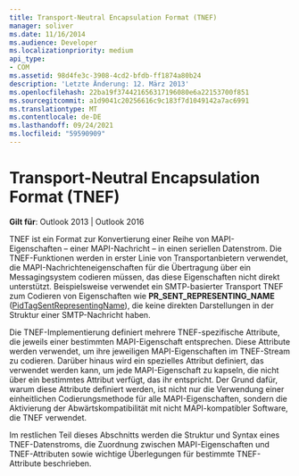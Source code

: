 ```yaml
---
title: Transport-Neutral Encapsulation Format (TNEF)
manager: soliver
ms.date: 11/16/2014
ms.audience: Developer
ms.localizationpriority: medium
api_type:
- COM
ms.assetid: 98d4fe3c-3908-4cd2-bfdb-ff1874a80b24
description: 'Letzte Änderung: 12. März 2013'
ms.openlocfilehash: 22ba19f374421656317196080e6a22153700f851
ms.sourcegitcommit: a1d9041c20256616c9c183f7d1049142a7ac6991
ms.translationtype: MT
ms.contentlocale: de-DE
ms.lasthandoff: 09/24/2021
ms.locfileid: "59590909"
---
```

# <a name="transport-neutral-encapsulation-format-tnef"></a>Transport-Neutral Encapsulation Format (TNEF)

 
  
**Gilt für**: Outlook 2013 | Outlook 2016 
  
TNEF ist ein Format zur Konvertierung einer Reihe von MAPI-Eigenschaften – einer MAPI-Nachricht – in einen seriellen Datenstrom. Die TNEF-Funktionen werden in erster Linie von Transportanbietern verwendet, die MAPI-Nachrichteneigenschaften für die Übertragung über ein Messagingsystem codieren müssen, das diese Eigenschaften nicht direkt unterstützt. Beispielsweise verwendet ein SMTP-basierter Transport TNEF zum Codieren von Eigenschaften wie **PR_SENT_REPRESENTING_NAME** ([PidTagSentRepresentingName](pidtagsentrepresentingname-canonical-property.md)), die keine direkten Darstellungen in der Struktur einer SMTP-Nachricht haben.
  
Die TNEF-Implementierung definiert mehrere TNEF-spezifische Attribute, die jeweils einer bestimmten MAPI-Eigenschaft entsprechen. Diese Attribute werden verwendet, um ihre jeweiligen MAPI-Eigenschaften im TNEF-Stream zu codieren. Darüber hinaus wird ein spezielles Attribut definiert, das verwendet werden kann, um jede MAPI-Eigenschaft zu kapseln, die nicht über ein bestimmtes Attribut verfügt, das ihr entspricht. Der Grund dafür, warum diese Attribute definiert werden, ist nicht nur die Verwendung einer einheitlichen Codierungsmethode für alle MAPI-Eigenschaften, sondern die Aktivierung der Abwärtskompatibilität mit nicht MAPI-kompatibler Software, die TNEF verwendet.
  
Im restlichen Teil dieses Abschnitts werden die Struktur und Syntax eines TNEF-Datenstroms, die Zuordnung zwischen MAPI-Eigenschaften und TNEF-Attributen sowie wichtige Überlegungen für bestimmte TNEF-Attribute beschrieben.
  

